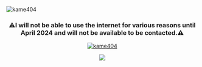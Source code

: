 ![kame404](https://user-images.githubusercontent.com/54836559/221407025-30bb7f05-b923-4fdc-b234-8378990bb779.jpg)

<h3 align="center">
⚠️I will not be able to use the internet for various reasons until April 2024 and will not be available to be contacted.⚠️
</h3>

<p align="center"> <a href="https://twitter.com/kame404" target="blank"><img src="https://img.shields.io/twitter/follow/kame404?logo=twitter&style=for-the-badge" alt="kame404" /></a></p>

<div align="center"/>
 <img src="https://github-readme-stats.vercel.app/api?username=kame404&show_icons=true&hide=prs,issues,contribs&hide_rank=true" />
</div>
